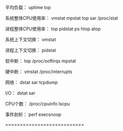 平均负载：
	uptime
	top

系统整体CPU使用率：
	vmstat
	mpstat
	top
	sar
	/proc/stat

进程整体CPU使用率：
	top
	pidstat
	ps
	htop
	atop

系统上下文切换：
	vmstat

进程上下文切换：
	pidstat
	
软中断：
	top
	/proc/softirqs
	mpstat

硬中断：
	vmstat
	/proc/interrupts

网络：
	dstat
	sar
	tcpdump

I/O：
	dstat
	sar

CPU个数：
	/proc/cpuinfo
	lscpu

事件剖析：
	perf
	execsnoop

===========================




